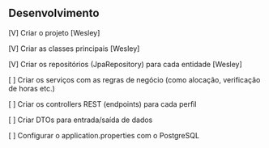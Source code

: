 ## Desenvolvimento

[V] Criar o projeto [Wesley]

[V] Criar as classes principais [Wesley]

[V] Criar os repositórios (JpaRepository) para cada entidade [Wesley]

[ ] Criar os serviços com as regras de negócio (como alocação, verificação de horas etc.)

[ ] Criar os controllers REST (endpoints) para cada perfil

[ ] Criar DTOs para entrada/saída de dados

[ ] Configurar o application.properties com o PostgreSQL
